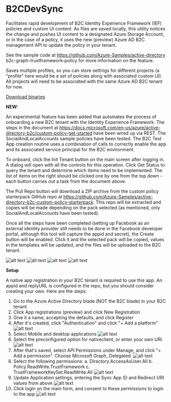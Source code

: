 # B2CDevSync

Facilitates rapid development of B2C Identity Experience Framework (IEF) policies and custom UI content. 
As files are saved locally, this utility notices the change and pushes UI content to a designated Azure Storage Account, 
or in the case of a policy, it uses the new (preview) Azure AD B2C management API to update the policy in your tenant. 

See the sample code at https://github.com/Azure-Samples/active-directory b2c-graph-trustframework-policy for more information 
on the feature.

Saves multiple profiles, so you can store settings for different projects (a "profile" here would be a set of policies along with associated 
custom UI). All projects will need to be associated with the same Azure AD B2C tenant for now.

<a href='Install/B2CDevSync.zip?raw=true'> Download binaries</a>

__NEW:__

An experimental feature has been added that automates the process of onboarding a new B2C tenant with the Identity Experience Framework. The steps
in the document at https://docs.microsoft.com/en-us/azure/active-directory-b2c/custom-policy-get-started have been wired up via REST. The SocialAndLocalAccounts
sample policies have been tested. The B2C Test App creation routine uses a combination of calls to correctly enable the app and its associated
service principal for the B2C environment.

To onboard, click the Init Tenant button on the main screen after logging in. A dialog will open with all the controls for this operation. Click Get Status to query
the tenant and determine which items need to be implemented. The list of items on the right should be clicked one by one from the top down - each button carries out 
a task from the document above. 

The Pull Repo button will download a ZIP archive from the custom policy starterpack GitHub repo at https://github.com/Azure-Samples/active-directory-b2c-custom-policy-starterpack.
This repo will be extracted and copies will be made depending on the pack selected (as mentioned, only SocialAndLocalAccounts have been tested).

Once all the steps have been completed (setting up Facebook as an external identity provider still needs to be done in the Facebook developer portal, although this tool
will capture the appid and secret), the Create button will be enabled. Click it and the selected pack will be copied, values in the templates will be updated, and
the files will be uploaded to the B2C tenant.

 ![alt text][Main]
 ![alt text][Settings1]
 ![alt text][Popup]
 ![alt text][IEFOnboarding]

__Setup__

A native app registration in your B2C tenant is required to use this app. An appid and replyURL is configured in the repo, but you should consider creating your own. Here are the steps:
1. Go to the Azure Active Directory blade (NOT the B2C blade) in your B2C tenant
2. Click App registrations (preview) and click New Registration
3. Give it a name, accepting the defaults, and click Register
4. After it's created, click "Authentication" and click "+ Add a platform"
 ![alt text][Auth1]
5. Select Mobile and desktop applications
 ![alt text][Auth2]
6. Select the preconfigured option for nativeclient, or enter your own URI
 ![alt text][Auth3]
7. After that's saved, select API Permissions under Manage, and click "+ Add a permission". Choose Microsoft Graph, Delegated.
 ![alt text][Perm1]
8. Select the following permissions:
  a. Directory.AccessAsUser.All
  b. Policy.ReadWrite.TrustFramework
  c. TrustFrameworkKeySet.ReadWrite.All
 ![alt text][Perm2]
9. Update Application settings, entering the Sync App ID and Redirect URI values from above
 ![alt text][Settings2]
10. Click login on the main form, and consent to these permissions to login to the app
 ![alt text][Perm3]

[Main]: ./Docs/Mainform.png "Main form"
[Settings1]: ./Docs/Settings.png "Settings dialog"
[Settings2]: ./Docs/Settings2.png "Settings dialog"
[Popup]: ./Docs/Notification.png "Notification area pop-up"
[IEFOnboarding]: ./Docs/IEFOnboarding.png "IEF Onboarding dialog"
[Auth1]: ./Docs/Auth1.png "IEF Onboarding dialog"
[Auth2]: ./Docs/Auth2.png "IEF Onboarding dialog"
[Auth3]: ./Docs/Auth3.png "IEF Onboarding dialog"
[Perm1]: ./Docs/Permissions1.png "IEF Onboarding dialog"
[Perm2]: ./Docs/Permission2.png "IEF Onboarding dialog"
[Perm3]: ./Docs/Permissions3.png "IEF Onboarding dialog"
